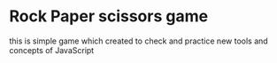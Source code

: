 # Rock Paper scissors game
this is simple game which created to check and practice 
new tools and concepts of JavaScript
